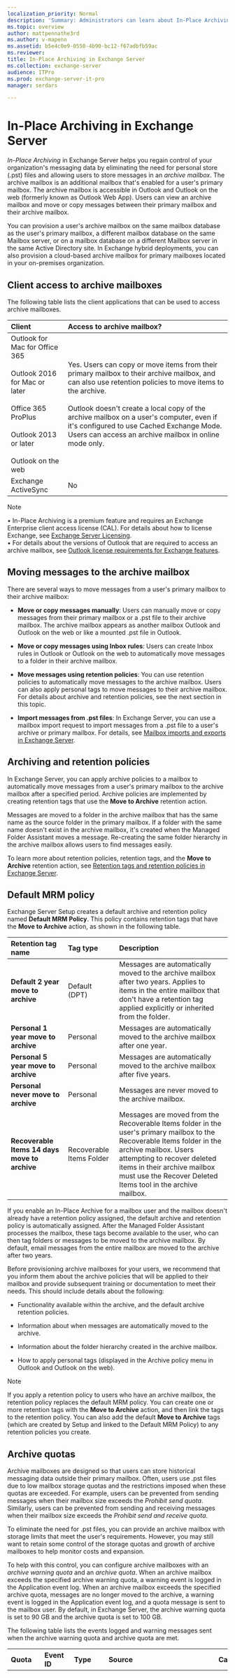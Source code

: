 ```yaml
---
localization_priority: Normal
description: 'Summary: Administrators can learn about In-Place Archiving and archive mailboxes in Exchange Server 2016 or Exchange Server 2019.'
ms.topic: overview
author: mattpennathe3rd
ms.author: v-mapenn
ms.assetid: b5e4c0e9-0558-4b90-bc12-f67adbfb59ac
ms.reviewer:
title: In-Place Archiving in Exchange Server
ms.collection: exchange-server
audience: ITPro
ms.prod: exchange-server-it-pro
manager: serdars

---
```


# In-Place Archiving in Exchange Server

 *In-Place Archiving* in Exchange Server helps you regain control of your organization's messaging data by eliminating the need for personal store (.pst) files and allowing users to store messages in an *archive mailbox*. The archive mailbox is an additional mailbox that's enabled for a user's primary mailbox. The archive mailbox is accessible in Outlook and Outlook on the web (formerly known as Outlook Web App). Users can view an archive mailbox and move or copy messages between their primary mailbox and their archive mailbox.

You can provision a user's archive mailbox on the same mailbox database as the user's primary mailbox, a different mailbox database on the same Mailbox server, or on a mailbox database on a different Mailbox server in the same Active Directory site. In Exchange hybrid deployments, you can also provision a cloud-based archive mailbox for primary mailboxes located in your on-premises organization.

## Client access to archive mailboxes

The following table lists the client applications that can be used to access archive mailboxes.

|**Client**|**Access to archive mailbox?**|
|:-----|:-----|
|Outlook for Mac for Office 365 <br/><br/> Outlook 2016 for Mac or later <br/><br/> Office 365 ProPlus <br/><br/> Outlook 2013 or later <br/><br/> Outlook on the web|Yes. Users can copy or move items from their primary mailbox to their archive mailbox, and can also use retention policies to move items to the archive. <br/><br/> Outlook doesn't create a local copy of the archive mailbox on a user's computer, even if it's configured to use Cached Exchange Mode. Users can access an archive mailbox in online mode only.|
|Exchange ActiveSync|No|

> [!NOTE]
> • In-Place Archiving is a premium feature and requires an Exchange Enterprise client access license (CAL). For details about how to license Exchange, see [Exchange Server Licensing](https://go.microsoft.com/fwlink/p/?LinkId=237292). <br/>• For details about the versions of Outlook that are required to access an archive mailbox, see [Outlook license requirements for Exchange features](https://go.microsoft.com/fwlink/p/?LinkId=237276).

## Moving messages to the archive mailbox

There are several ways to move messages from a user's primary mailbox to their archive mailbox:

- **Move or copy messages manually**: Users can manually move or copy messages from their primary mailbox or a .pst file to their archive mailbox. The archive mailbox appears as another mailbox Outlook and Outlook on the web or like a mounted .pst file in Outlook.

- **Move or copy messages using Inbox rules**: Users can create Inbox rules in Outlook or Outlook on the web to automatically move messages to a folder in their archive mailbox.

- **Move messages using retention policies**: You can use retention policies to automatically move messages to the archive mailbox. Users can also apply personal tags to move messages to their archive mailbox. For details about archive and retention policies, see the next section in this topic.

- **Import messages from .pst files**: In Exchange Server, you can use a mailbox import request to import messages from a .pst file to a user's archive or primary mailbox. For details, see [Mailbox imports and exports in Exchange Server](../../recipients/mailbox-import-and-export/mailbox-import-and-export.md).

## Archiving and retention policies

In Exchange Server, you can apply archive policies to a mailbox to automatically move messages from a user's primary mailbox to the archive mailbox after a specified period. Archive policies are implemented by creating retention tags that use the **Move to Archive** retention action.

Messages are moved to a folder in the archive mailbox that has the same name as the source folder in the primary mailbox. If a folder with the same name doesn't exist in the archive mailbox, it's created when the Managed Folder Assistant moves a message. Re-creating the same folder hierarchy in the archive mailbox allows users to find messages easily.

To learn more about retention policies, retention tags, and the **Move to Archive** retention action, see [Retention tags and retention policies in Exchange Server](../../policy-and-compliance/mrm/retention-tags-and-retention-policies.md).

## Default MRM policy

Exchange Server Setup creates a default archive and retention policy named **Default MRM Policy**. This policy contains retention tags that have the **Move to Archive** action, as shown in the following table.

|**Retention tag name**|**Tag type**|**Description**|
|:-----|:-----|:-----|
|**Default 2 year move to archive**|Default (DPT)|Messages are automatically moved to the archive mailbox after two years. Applies to items in the entire mailbox that don't have a retention tag applied explicitly or inherited from the folder.|
|**Personal 1 year move to archive**|Personal|Messages are automatically moved to the archive mailbox after one year.|
|**Personal 5 year move to archive**|Personal|Messages are automatically moved to the archive mailbox after five years.|
|**Personal never move to archive**|Personal|Messages are never moved to the archive mailbox.|
|**Recoverable Items 14 days move to archive**|Recoverable Items Folder|Messages are moved from the Recoverable Items folder in the user's primary mailbox to the Recoverable Items folder in the archive mailbox. Users attempting to recover deleted items in their archive mailbox must use the Recover Deleted Items tool in the archive mailbox.|

If you enable an In-Place Archive for a mailbox user and the mailbox doesn't already have a retention policy assigned, the default archive and retention policy is automatically assigned. After the Managed Folder Assistant processes the mailbox, these tags become available to the user, who can then tag folders or messages to be moved to the archive mailbox. By default, email messages from the entire mailbox are moved to the archive after two years.

Before provisioning archive mailboxes for your users, we recommend that you inform them about the archive policies that will be applied to their mailbox and provide subsequent training or documentation to meet their needs. This should include details about the following:

- Functionality available within the archive, and the default archive retention policies.

- Information about when messages are automatically moved to the archive.

- Information about the folder hierarchy created in the archive mailbox.

- How to apply personal tags (displayed in the Archive policy menu in Outlook and Outlook on the web).

> [!NOTE]
> If you apply a retention policy to users who have an archive mailbox, the retention policy replaces the default MRM policy. You can create one or more retention tags with the **Move to Archive** action, and then link the tags to the retention policy. You can also add the default **Move to Archive** tags (which are created by Setup and linked to the Default MRM Policy) to any retention policies you create.

## Archive quotas

Archive mailboxes are designed so that users can store historical messaging data outside their primary mailbox. Often, users use .pst files due to low mailbox storage quotas and the restrictions imposed when these quotas are exceeded. For example, users can be prevented from sending messages when their mailbox size exceeds the *Prohibit send quota*. Similarly, users can be prevented from sending and receiving messages when their mailbox size exceeds the *Prohibit send and receive quota*.

To eliminate the need for .pst files, you can provide an archive mailbox with storage limits that meet the user's requirements. However, you may still want to retain some control of the storage quotas and growth of archive mailboxes to help monitor costs and expansion.

To help with this control, you can configure archive mailboxes with an *archive warning quota* and an *archive quota*. When an archive mailbox exceeds the specified archive warning quota, a warning event is logged in the Application event log. When an archive mailbox exceeds the specified archive quota, messages are no longer moved to the archive, a warning event is logged in the Application event log, and a quota message is sent to the mailbox user. By default, in Exchange Server, the archive warning quota is set to 90 GB and the archive quota is set to 100 GB.

The following table lists the events logged and warning messages sent when the archive warning quota and archive quota are met.

|**Quota**|**Event ID**|**Type**|**Source**|**Category**|**Message**|
|:-----|:-----|:-----|:-----|:-----|:-----|
|Archive warning quota|10022|Warning|MSExchangeMailboxAssistants|Managed Folder Assistant|`The archive mailbox '<Display Name>:<GUID>:<Mailbox Database>:<Server FQDN>' exceeded the archive warning quota '<Archive warning quota>'. Archive mailbox size is '<Size>' bytes.`|
|Archive quota|8537|Warning|MSExchangeIS|General|`The archive mailbox for <Legacy DN> has exceeded the maximum archive mailbox size. You can't copy or move items into the archive mailbox. All message retention actions that move items to the archive mailbox will fail, and the primary mailbox may contain items with expired retention tags until the archive mailbox is within the maximum size limit. The mailbox owner should be notified about the condition of the archive mailbox.`|

## In-Place Archiving and other Exchange features

This section explains the functionality between In-Place Archiving and various Exchange features:

- **Exchange Search**: The ability to quickly search messages becomes even more critical with archive mailboxes. For Exchange Search, there's no difference between the primary and archive mailbox. Content in both mailboxes is indexed. Because the archive mailbox isn't cached on a user's computer (even when using Outlook in Cached Exchange Mode), search results for the archive are always provided by Exchange Search. When searching the entire mailbox in Outlook and later and Outlook on the web, search results include the users' primary and archive mailbox.

- **In-Place eDiscovery**: When a discovery manager performs an In-Place eDiscovery search, users' archive mailboxes are also searched. There's no option to exclude archive mailboxes when creating a discovery search from the Exchange admin center (EAC). When using the Exchange Management Shell to create a discovery search, you can exclude the archive by using the _DoNotIncludeArchive_ switch. For details, see [New-MailboxSearch](https://docs.microsoft.com/powershell/module/exchange/policy-and-compliance-content-search/new-mailboxsearch). To learn more, see [In-Place eDiscovery in Exchange Server](../../policy-and-compliance/ediscovery/ediscovery.md).

- **In-Place Hold and Litigation Hold**: When you put a mailbox on In-Place Hold or Litigation Hold, the hold is placed on both the primary and the archive mailbox. To learn more, see [In-Place Hold and Litigation Hold in Exchange Server](../../policy-and-compliance/holds/holds.md).

- **Recoverable Items folder**: The archive mailbox contains its own Recoverable Items folder and is subject to the same Recoverable Items folder quotas as the primary mailbox. To learn more about recoverable items, see [Recoverable Items folder in Exchange Server](../../policy-and-compliance/recoverable-items-folder/recoverable-items-folder.md).

- **Archiving Skype for Business content in Exchange**: You can archive instant messaging conversations and shared online meeting documents in the user's primary mailbox. The mailbox must reside on an Exchange Mailbox server and you must have Skype for Business Server 2015 deployed in your organization.

## Managing archive mailboxes

In Exchange Server, creating and managing archive mailboxes is integrated with common mailbox management tasks. For step by step procedures, see [Manage In-Place Archives in Exchange Server](manage-archives.md).

- **Creating an archive mailbox**: You can enable an archive mailbox for an existing mailbox or you can create an archive mailbox when creating a new mailbox. .

- **Moving an archive mailbox**: You can move a user's archive mailbox to another mailbox database on the same Mailbox server or to another server, independent of the primary mailbox. To move a user's archive mailbox, you must create a mailbox move request. For details, see [Manage on-premises mailbox moves in Exchange Server](../../architecture/mailbox-servers/manage-mailbox-moves.md).


- **Disabling an archive mailbox**: You may want to disable a user's archive mailbox for troubleshooting purposes or if you're moving the primary mailbox to a version of Exchange that doesn't support In-Place Archiving. Disabling an archive is similar to disabling a primary mailbox. In on-premises deployments, a disabled archive mailbox is retained in the mailbox database until the deleted mailbox retention period for that database is reached. During this period, you can reconnect the same disabled archive mailbox to a user's primary mailbox. When the deleted mailbox retention period is reached, the disconnected archive mailbox is purged from the mailbox database.

- **Retrieving mailbox statistics and folder statistics**: You can retrieve mailbox statistics and mailbox folder statistics for a user's archive mailbox by using the _Archive_ switch with the [Get-MailboxStatistics](https://docs.microsoft.com/powershell/module/exchange/mailboxes/get-mailboxstatistics) and [Get-MailboxFolderStatistics](https://docs.microsoft.com/powershell/module/exchange/mailboxes/get-mailboxfolderstatistics) cmdlets.

- **Test archive connectivity**: In Exchange Server, you can use the [Test-ArchiveConnectivity](https://docs.microsoft.com/powershell/module/exchange/policy-and-compliance/test-archiveconnectivity) cmdlet to test connectivity to a specified user's on-premises or cloud-based archive mailbox.
